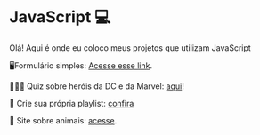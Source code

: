 # JavaScript 💻

Olá! Aqui é onde eu coloco meus projetos que utilizam JavaScript

<p>🖥️Formulário simples: <a href="https://suzanadossantos.github.io/javascript/formulario/">Acesse esse link</a>.</p>
<p> 🦸🏻‍♂️ Quiz sobre heróis da DC e da Marvel: <a href="https://suzanadossantos.github.io/javascript/quiz/">aqui</a>!</p>
<p>📱 Crie sua própria playlist: <a href="https://suzanadossantos.github.io/javascript/minha-playlist/">confira</a></p>
<p>🐳 Site sobre animais: <a href="https://suzanadossantos.github.io/javascript/site-animais/">acesse</a>.<p/>
